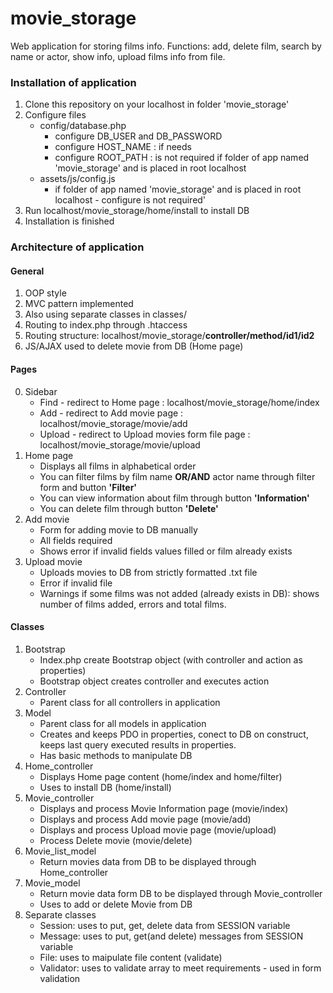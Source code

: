 # movie_storage
Web application for storing films info. Functions: add, delete film, search by name or actor, show info, upload films info from file.

### Installation of application

1. Clone this repository on your localhost in folder 'movie_storage'
2. Configure files
    * config/database.php
      * configure DB_USER and DB_PASSWORD
      * configure HOST_NAME : if needs
      * configure ROOT_PATH : is not required if folder of app named 'movie_storage' and is placed in root localhost
    * assets/js/config.js
      * if folder of app named 'movie_storage' and is placed in root localhost - configure is not required'
3. Run localhost/movie_storage/home/install to install DB
4. Installation is finished

### Architecture of application

#### General
1. OOP style
2. MVC pattern implemented
3. Also using separate classes in classes/
4. Routing to index.php through .htaccess
5. Routing structure: localhost/movie_storage/**controller/method/id1/id2**
6. JS/AJAX used to delete movie from DB (Home page)

#### Pages
0. Sidebar
   * Find    - redirect to Home page : localhost/movie_storage/home/index
   * Add     - redirect to Add movie page : localhost/movie_storage/movie/add
   * Upload  - redirect to Upload movies form file page : localhost/movie_storage/movie/upload
1. Home page
   * Displays all films in alphabetical order
   * You can filter films by film name **OR/AND** actor name through filter form and button **'Filter'**
   * You can view information about film through button **'Information'**
   * You can delete film through button **'Delete'**
2. Add movie
   * Form for adding movie to DB manually
   * All fields required
   * Shows error if invalid fields values filled or film already exists 
3. Upload movie
   * Uploads movies to DB from strictly formatted .txt file
   * Error if invalid file
   * Warnings if some films was not added (already exists in DB): shows number of films added, errors and total films.

#### Classes
1. Bootstrap
   * Index.php create Bootstrap object (with controller and action as properties)
   * Bootstrap object creates controller and executes action
2. Controller
   * Parent class for all controllers in application
3. Model
   * Parent class for all models in application
   * Creates and keeps PDO in properties, conect to DB on construct, keeps last query executed results in properties.
   * Has basic methods to manipulate DB
4. Home_controller
   * Displays Home page content (home/index and home/filter)
   * Uses to install DB (home/install)
5. Movie_controller
   * Displays and process  Movie Information page (movie/index)
   * Displays and process  Add movie page (movie/add)
   * Displays and process  Upload movie page (movie/upload)
   * Process Delete movie (movie/delete)
6. Movie_list_model
   * Return movies data from DB to be displayed through Home_controller
7. Movie_model
   * Return movie data form DB to be displayed through Movie_controller
   * Uses to add or delete Movie from DB
8. Separate classes
   * Session: uses to put, get, delete data from SESSION variable
   * Message: uses to put, get(and delete) messages from SESSION variable
   * File: uses to maipulate file content (validate)
   * Validator: uses to validate array to meet requirements - used in form validation



